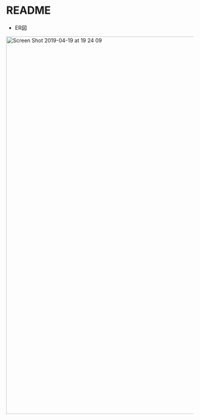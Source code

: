 # README

- ER図
<img width="1011" alt="Screen Shot 2019-04-19 at 19 24 09" src="https://user-images.githubusercontent.com/39009922/56420529-3d74c980-62d9-11e9-8c8c-28af2a09f8b6.png">
